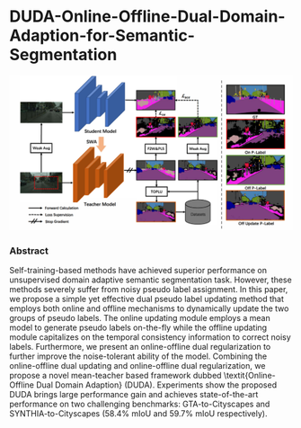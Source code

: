 # DUDA-Online-Offline-Dual-Domain-Adaption-for-Semantic-Segmentation

<p align="center"> 
    <img src="./resource/framework.png">
</p> 

 ### Abstract

 Self-training-based methods have achieved superior performance on unsupervised domain adaptive semantic segmentation task. However, these methods severely suffer from noisy pseudo label assignment. In this paper, we propose a simple yet effective dual pseudo label updating method that employs both online and offline mechanisms to dynamically update the two groups of pseudo labels. The online updating module employs a mean model to generate pseudo labels on-the-fly while the offline updating module capitalizes on the temporal consistency information to correct noisy labels. Furthermore, we present an online-offline dual regularization to further improve the noise-tolerant ability of the model. Combining the online-offline dual updating and online-offline dual regularization, we propose a novel mean-teacher based framework dubbed \textit{Online-Offline Dual Domain Adaption} (DUDA). Experiments show the proposed DUDA brings large performance gain and achieves state-of-the-art performance on two challenging benchmarks: GTA-to-Cityscapes and SYNTHIA-to-Cityscapes ($58.4\%$ mIoU and $59.7\%$ mIoU respectively).
